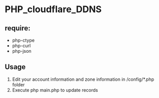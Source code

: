 # PHP_cloudflare_DDNS
## require:
- php-ctype
- php-curl
- php-json

## Usage
1. Edit your account information and zone information in /config/*.php folder
2. Execute php main.php to update records
